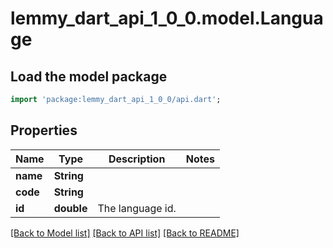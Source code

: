 # lemmy_dart_api_1_0_0.model.Language

## Load the model package
```dart
import 'package:lemmy_dart_api_1_0_0/api.dart';
```

## Properties
Name | Type | Description | Notes
------------ | ------------- | ------------- | -------------
**name** | **String** |  | 
**code** | **String** |  | 
**id** | **double** | The language id. | 

[[Back to Model list]](../README.md#documentation-for-models) [[Back to API list]](../README.md#documentation-for-api-endpoints) [[Back to README]](../README.md)


